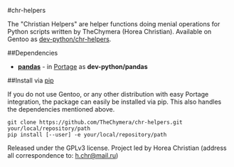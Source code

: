 #chr-helpers

The "Christian Helpers" are helper functions doing menial operations for Python scripts written by TheChymera (Horea Christian).
Available on Gentoo as [dev-python/chr-helpers](https://github.com/TheChymera/chymeric/tree/master/dev-python/chr-helpers).

##Dependencies

* **[pandas](https://github.com/pydata/pandas)** - in [Portage](http://en.wikipedia.org/wiki/Portage_(software)) as **dev-python/pandas**

##Install via [pip](http://en.wikipedia.org/wiki/Pip_(Python))

If you do not use Gentoo, or any other distribution with easy Portage integration, the package can easily be installed via pip.
This also handles the dependencies mentioned above.

```
git clone https://github.com/TheChymera/chr-helpers.git your/local/repository/path
pip install [--user] -e your/local/repository/path
```

Released under the GPLv3 license.
Project led by Horea Christian (address all correspondence to: h.chr@mail.ru)
